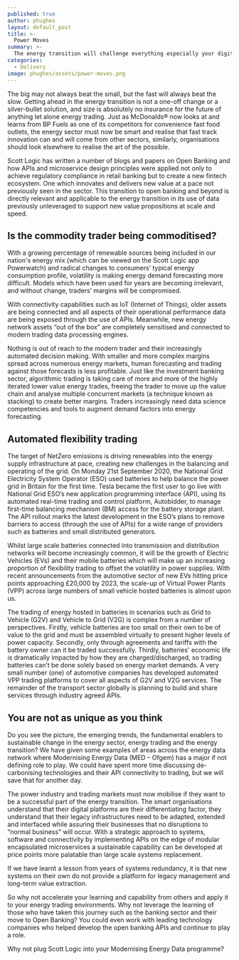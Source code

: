 ```yaml
---
published: true
author: phughes
layout: default_post
title: >-
  Power Moves
summary: >- 
  The energy transition will challenge everything especially your digital capabilities. The smart energy leaders are now talking to those who have been down this road before, are you?
categories:
  - Delivery
image: phughes/assets/power-moves.png
---
```


The big may not always beat the small, but the fast will always beat the slow. Getting ahead in the energy transition is not a one-off change or a silver-bullet solution, and size is absolutely no insurance for the future of anything let alone energy trading.
Just as McDonalds® now looks at and learns from BP Fuels as one of its competitors for convenience fast food outlets, the energy sector must now be smart and realise that fast track innovation can and will come from other sectors, similarly, organisations should look elsewhere to realise the art of the possible. 

Scott Logic has written a number of blogs and papers on Open Banking and how APIs and microservice design principles were applied not only to achieve regulatory compliance in retail banking but to create a new fintech ecosystem. One which innovates and delivers new value at a pace not previously seen in the sector. This transition to open banking and beyond is directly relevant and applicable to the energy transition in its use of data previously unleveraged to support new value propositions at scale and speed. 

## Is the commodity trader being commoditised?

With a growing percentage of renewable sources being included in our nation's energy mix (which can be viewed on the Scott Logic app Powerwatch) and radical changes to consumers’ typical energy consumption profile, volatility is making energy demand forecasting more difficult. Models which have been used for years are becoming irrelevant, and without change, traders’ margins will be compromised. 

With connectivity capabilities such as IoT (Internet of Things), older assets are being connected and all aspects of their operational performance data are being exposed through the use of APIs. Meanwhile, new energy network assets “out of the box” are completely sensitised and connected to modern trading data processing engines. 

Nothing is out of reach to the modern trader and their increasingly automated decision making. With smaller and more complex margins spread across numerous energy markets, human forecasting and trading against those forecasts is less profitable. Just like the investment banking sector, algorithmic trading is taking care of more and more of the highly iterated lower value energy trades, freeing the trader to move up the value chain and analyse multiple concurrent markets (a technique known as stacking) to create better margins. Traders increasingly need data science competencies and tools to augment demand factors into energy forecasting. 

## Automated flexibility trading

The target of NetZero emissions is driving renewables into the energy supply infrastructure at pace, creating new challenges in the balancing and operating of the grid. On Monday 21st September 2020, the National Grid Electricity System Operator (ESO) used batteries to help balance the power grid in Britain for the first time. Tesla became the first user to go live with National Grid ESO’s new application programming interface (API), using its automated real-time trading and control platform, Autobidder, to manage first-time balancing mechanism (BM) access for the battery storage plant. The API rollout marks the latest development in the ESO’s plans to remove barriers to access (through the use of APIs) for a wide range of providers such as batteries and small distributed generators. 

Whilst large scale batteries connected into transmission and distribution networks will become increasingly common, it will be the growth of Electric Vehicles (EVs) and their mobile batteries which will make up an increasing proportion of flexibility trading to offset the volatility in power supplies. With recent announcements from the automotive sector of new EVs hitting price points approaching £20,000 by 2023, the scale-up of Virtual Power Plants (VPP) across large numbers of small vehicle hosted batteries is almost upon us. 

The trading of energy hosted in batteries in scenarios such as Grid to Vehicle (G2V) and Vehicle to Grid (V2G) is complex from a number of perspectives. Firstly, vehicle batteries are too small on their own to be of value to the grid and must be assembled virtually to present higher levels of power capacity. Secondly, only through agreements and tariffs with the battery owner can it be traded successfully. Thirdly, batteries' economic life is dramatically impacted by how they are charged/discharged, so trading batteries can’t be done solely based on energy market demands. 
A very small number (one) of automotive companies has developed automated VPP trading platforms to cover all aspects of G2V and V2G services. The remainder of the transport sector globally is planning to build and share services through industry agreed APIs. 

## You are not as unique as you think

Do you see the picture, the emerging trends, the fundamental enablers to sustainable change in the energy sector, energy trading and the energy transition? We have given some examples of areas across the energy data network where Modernising Energy Data (MED – Ofgem) has a major if not defining role to play. We could have spent more time discussing de-carbonising technologies and their API connectivity to trading, but we will save that for another day.

The power industry and trading markets must now mobilise if they want to be a successful part of the energy transition. The smart organisations understand that their digital platforms are their differentiating factor, they understand that their legacy infrastructures need to be adapted, extended and interfaced while assuring their businesses that no disruptions to “normal business” will occur. With a strategic approach to systems, software and connectivity by implementing APIs on the edge of modular encapsulated microservices a sustainable capability can be developed at price points more palatable than large scale systems replacement. 

If we have learnt a lesson from years of systems redundancy, it is that new systems on their own do not provide a platform for legacy management and long-term value extraction.

So why not accelerate your learning and capability from others and apply it to your energy trading environments. Why not leverage the learning of those who have taken this journey such as the banking sector and their move to Open Banking? You could even work with leading technology companies who helped develop the open banking APIs and continue to play a role. 

Why not plug Scott Logic into your Modernising Energy Data programme?
